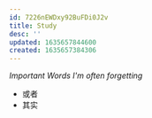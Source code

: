 ```yaml
---
id: 7226nEWDxy92BuFDi0J2v
title: Study
desc: ''
updated: 1635657844600
created: 1635657384306
---
```


_Important Words I'm often forgetting_

- 或者
- 其实
